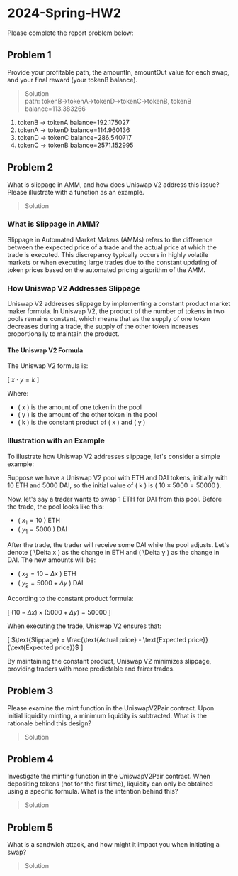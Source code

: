 # 2024-Spring-HW2

Please complete the report problem below:

## Problem 1
Provide your profitable path, the amountIn, amountOut value for each swap, and your final reward (your tokenB balance).

> Solution  
path: tokenB->tokenA->tokenD->tokenC->tokenB, tokenB balance=113.383266  
1. tokenB -> tokenA balance=192.175027
2. tokenA -> tokenD balance=114.960136
3. tokenD -> tokenC balance=286.540717
4. tokenC -> tokenB balance=2571.152995

## Problem 2
What is slippage in AMM, and how does Uniswap V2 address this issue? Please illustrate with a function as an example.

> Solution  
### What is Slippage in AMM?

Slippage in Automated Market Makers (AMMs) refers to the difference between the expected price of a trade and the actual price at which the trade is executed. This discrepancy typically occurs in highly volatile markets or when executing large trades due to the constant updating of token prices based on the automated pricing algorithm of the AMM.

### How Uniswap V2 Addresses Slippage

Uniswap V2 addresses slippage by implementing a constant product market maker formula. In Uniswap V2, the product of the number of tokens in two pools remains constant, which means that as the supply of one token decreases during a trade, the supply of the other token increases proportionally to maintain the product.

#### The Uniswap V2 Formula

The Uniswap V2 formula is:

\[ $x \cdot y = k$ \]

Where:
- \( x \) is the amount of one token in the pool
- \( y \) is the amount of the other token in the pool
- \( k \) is the constant product of \( x \) and \( y \)

### Illustration with an Example

To illustrate how Uniswap V2 addresses slippage, let's consider a simple example:

Suppose we have a Uniswap V2 pool with ETH and DAI tokens, initially with 10 ETH and 5000 DAI, so the initial value of \( k \) is \( $10 \times 5000 = 50000$ \).

Now, let's say a trader wants to swap 1 ETH for DAI from this pool. Before the trade, the pool looks like this:

- \( $x_1 = 10$ \) ETH
- \( $y_1 = 5000$ \) DAI

After the trade, the trader will receive some DAI while the pool adjusts. Let's denote \( \Delta x \) as the change in ETH and \( \Delta y \) as the change in DAI. The new amounts will be:

- \( $x_2 = 10 - \Delta x$ \) ETH
- \( $y_2 = 5000 + \Delta y$ \) DAI

According to the constant product formula:

\[ $(10 - \Delta x) \times (5000 + \Delta y) = 50000$ \]

When executing the trade, Uniswap V2 ensures that:

\[ $\text{Slippage} = \frac{\text{Actual price} - \text{Expected price}}{\text{Expected price}}$ \]

By maintaining the constant product, Uniswap V2 minimizes slippage, providing traders with more predictable and fairer trades.


## Problem 3
Please examine the mint function in the UniswapV2Pair contract. Upon initial liquidity minting, a minimum liquidity is subtracted. What is the rationale behind this design?

> Solution

## Problem 4
Investigate the minting function in the UniswapV2Pair contract. When depositing tokens (not for the first time), liquidity can only be obtained using a specific formula. What is the intention behind this?

> Solution

## Problem 5
What is a sandwich attack, and how might it impact you when initiating a swap?

> Solution

